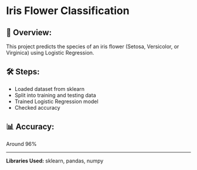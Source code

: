 # Iris Flower Classification

## 📌 Overview:
This project predicts the species of an iris flower (Setosa, Versicolor, or Virginica) using Logistic Regression.

## 🛠 Steps:
- Loaded dataset from sklearn
- Split into training and testing data
- Trained Logistic Regression model
- Checked accuracy

## 📊 Accuracy:
Around 96%

---

**Libraries Used:** sklearn, pandas, numpy
